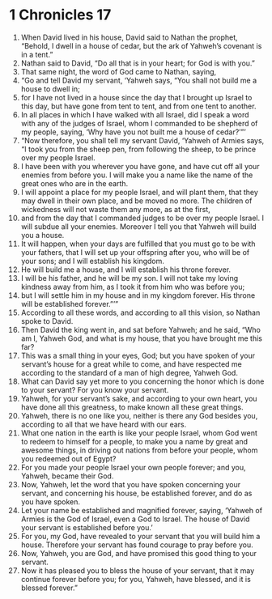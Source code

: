 ﻿
# 1 Chronicles 17
1. When David lived in his house, David said to Nathan the prophet, “Behold, I dwell in a house of cedar, but the ark of Yahweh’s covenant is in a tent.” 
2. Nathan said to David, “Do all that is in your heart; for God is with you.” 
3. That same night, the word of God came to Nathan, saying, 
4. “Go and tell David my servant, ‘Yahweh says, “You shall not build me a house to dwell in; 
5. for I have not lived in a house since the day that I brought up Israel to this day, but have gone from tent to tent, and from one tent to another. 
6. In all places in which I have walked with all Israel, did I speak a word with any of the judges of Israel, whom I commanded to be shepherd of my people, saying, ‘Why have you not built me a house of cedar?’”’ 
7. “Now therefore, you shall tell my servant David, ‘Yahweh of Armies says, “I took you from the sheep pen, from following the sheep, to be prince over my people Israel. 
8. I have been with you wherever you have gone, and have cut off all your enemies from before you. I will make you a name like the name of the great ones who are in the earth. 
9. I will appoint a place for my people Israel, and will plant them, that they may dwell in their own place, and be moved no more. The children of wickedness will not waste them any more, as at the first, 
10. and from the day that I commanded judges to be over my people Israel. I will subdue all your enemies. Moreover I tell you that Yahweh will build you a house. 
11. It will happen, when your days are fulfilled that you must go to be with your fathers, that I will set up your offspring after you, who will be of your sons; and I will establish his kingdom. 
12. He will build me a house, and I will establish his throne forever. 
13. I will be his father, and he will be my son. I will not take my loving kindness away from him, as I took it from him who was before you; 
14. but I will settle him in my house and in my kingdom forever. His throne will be established forever.”’” 
15. According to all these words, and according to all this vision, so Nathan spoke to David. 
16. Then David the king went in, and sat before Yahweh; and he said, “Who am I, Yahweh God, and what is my house, that you have brought me this far? 
17. This was a small thing in your eyes, God; but you have spoken of your servant’s house for a great while to come, and have respected me according to the standard of a man of high degree, Yahweh God. 
18. What can David say yet more to you concerning the honor which is done to your servant? For you know your servant. 
19. Yahweh, for your servant’s sake, and according to your own heart, you have done all this greatness, to make known all these great things. 
20. Yahweh, there is no one like you, neither is there any God besides you, according to all that we have heard with our ears. 
21. What one nation in the earth is like your people Israel, whom God went to redeem to himself for a people, to make you a name by great and awesome things, in driving out nations from before your people, whom you redeemed out of Egypt? 
22. For you made your people Israel your own people forever; and you, Yahweh, became their God. 
23. Now, Yahweh, let the word that you have spoken concerning your servant, and concerning his house, be established forever, and do as you have spoken. 
24. Let your name be established and magnified forever, saying, ‘Yahweh of Armies is the God of Israel, even a God to Israel. The house of David your servant is established before you.’ 
25. For you, my God, have revealed to your servant that you will build him a house. Therefore your servant has found courage to pray before you. 
26. Now, Yahweh, you are God, and have promised this good thing to your servant. 
27. Now it has pleased you to bless the house of your servant, that it may continue forever before you; for you, Yahweh, have blessed, and it is blessed forever.” 
